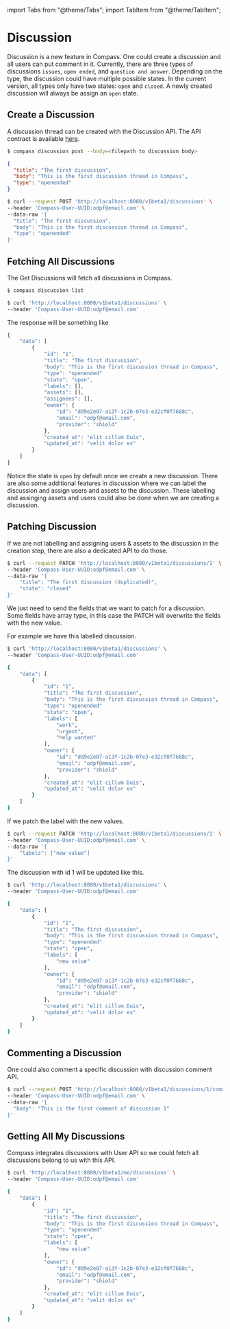 import Tabs from "@theme/Tabs";
import TabItem from "@theme/TabItem";

# Discussion

Discussion is a new feature in Compass. One could create a discussion and all users can put comment in it. Currently, there are three types of discussions `issues`, `open ended`, and `question and answer`. Depending on the type, the discussion could have multiple possible states. In the current version, all types only have two states: `open` and `closed`. A newly created discussion will always be assign an `open` state.

## Create a Discussion

A discussion thread can be created with the Discussion API. The API contract is available [here](https://github.com/odpf/compass/blob/main/third_party/OpenAPI/compass.swagger.json).

<Tabs groupId="cli" >
<TabItem value="CLI" label="CLI">

```bash
$ compass discussion post --body=<filepath to discussion body>
```

```json
{
  "title": "The first discussion",
  "body": "This is the first discussion thread in Compass",
  "type": "openended"
}
```
</TabItem>
<TabItem value="HTTP" label="HTTP">

```bash
$ curl --request POST 'http://localhost:8080/v1beta1/discussions' \
--header 'Compass-User-UUID:odpf@email.com' \
--data-raw '{
  "title": "The first discussion",
  "body": "This is the first discussion thread in Compass",
  "type": "openended"
}'
```
</TabItem>
</Tabs>

## Fetching All Discussions

The Get Discussions will fetch all discussions in Compass.

<Tabs groupId="cli" >
<TabItem value="CLI" label="CLI">

```bash
$ compass discussion list
```
</TabItem>
<TabItem value="HTTP" label="HTTP">

```bash
$ curl 'http://localhost:8080/v1beta1/discussions' \
--header 'Compass-User-UUID:odpf@email.com'
```
</TabItem>
</Tabs>

The response will be something like
```javascript
{
    "data": [
        {
            "id": "1",
            "title": "The first discussion",
            "body": "This is the first discussion thread in Compass",
            "type": "openended"
            "state": "open",
            "labels": [],
            "assets": [],
            "assignees": [],
            "owner": {
                "id": "dd9e2e07-a13f-1c2b-07e3-e32cf0f7688c",
                "email": "odpf@email.com",
                "provider": "shield"
            },
            "created_at": "elit cillum Duis",
            "updated_at": "velit dolor ex"
        }
    ]
}
```
Notice the state is `open` by default once we create a new discussion. There are also some additional features in discussion where we can label the discussion and assign users and assets to the discussion. These labelling and assinging assets and users could also be done when we are creating a discussion.

## Patching Discussion

If we are not labelling and assigning users & assets to the discussion in the creation step, there are also a dedicated API to do those.

```bash
$ curl --request PATCH 'http://localhost:8080/v1beta1/discussions/1' \
--header 'Compass-User-UUID:odpf@email.com' \
--data-raw '{
    "title": "The first discussion (duplicated)",
    "state": "closed"
}'
```

We just need to send the fields that we want to patch for a discussion. Some fields have array type, in this case the PATCH will overwrite the fields with the new value.

For example we have this labelled discussion.
```bash
$ curl 'http://localhost:8080/v1beta1/discussions' \
--header 'Compass-User-UUID:odpf@email.com'

{
    "data": [
        {
            "id": "1",
            "title": "The first discussion",
            "body": "This is the first discussion thread in Compass",
            "type": "openended"
            "state": "open",
            "labels": [
                "work",
                "urgent",
                "help wanted"
            ],
            "owner": {
                "id": "dd9e2e07-a13f-1c2b-07e3-e32cf0f7688c",
                "email": "odpf@email.com",
                "provider": "shield"
            },
            "created_at": "elit cillum Duis",
            "updated_at": "velit dolor ex"
        }
    ]
}
```

If we patch the label with the new values.

```bash
$ curl --request PATCH 'http://localhost:8080/v1beta1/discussions/1' \
--header 'Compass-User-UUID:odpf@email.com' \
--data-raw '{
    "labels": ["new value"]
}'
```

The discussion with id 1 will be updated like this.
```bash
$ curl 'http://localhost:8080/v1beta1/discussions' \
--header 'Compass-User-UUID:odpf@email.com'

{
    "data": [
        {
            "id": "1",
            "title": "The first discussion",
            "body": "This is the first discussion thread in Compass",
            "type": "openended"
            "state": "open",
            "labels": [
                "new value"
            ],
            "owner": {
                "id": "dd9e2e07-a13f-1c2b-07e3-e32cf0f7688c",
                "email": "odpf@email.com",
                "provider": "shield"
            },
            "created_at": "elit cillum Duis",
            "updated_at": "velit dolor ex"
        }
    ]
}
```

## Commenting a Discussion

One could also comment a specific discussion with discussion comment API.

```bash
$ curl --request POST 'http://localhost:8080/v1beta1/discussions/1/comments' \
--header 'Compass-User-UUID:odpf@email.com' \
--data-raw '{
  "body": "This is the first comment of discussion 1"
}'
```

## Getting All My Discussions

Compass integrates discussions with User API so we could fetch all discussions belong to us with this API.
```bash
$ curl 'http://localhost:8080/v1beta1/me/discussions' \
--header 'Compass-User-UUID:odpf@email.com'

{
    "data": [
        {
            "id": "1",
            "title": "The first discussion",
            "body": "This is the first discussion thread in Compass",
            "type": "openended"
            "state": "open",
            "labels": [
                "new value"
            ],
            "owner": {
                "id": "dd9e2e07-a13f-1c2b-07e3-e32cf0f7688c",
                "email": "odpf@email.com",
                "provider": "shield"
            },
            "created_at": "elit cillum Duis",
            "updated_at": "velit dolor ex"
        }
    ]
}
```